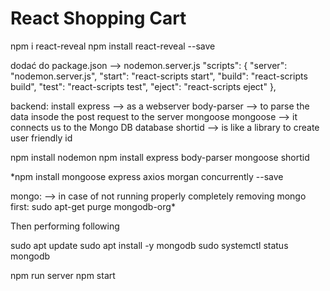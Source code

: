 # React Shopping Cart
npm i react-reveal 
npm install react-reveal --save

dodać do package.json --> nodemon.server.js
 "scripts": {
    "server": "nodemon.server.js",
    "start": "react-scripts start",
    "build": "react-scripts build",
    "test": "react-scripts test",
    "eject": "react-scripts eject"
  },

  backend:
  install
express --> as a webserver
body-parser --> to parse the data insode the post request to the server mongoose
mongoose --> it connects us to the Mongo DB database 
shortid --> is like a library to create user friendly id  


npm install nodemon
npm install express body-parser mongoose shortid

*npm install mongoose express axios morgan concurrently --save

mongo:
--> in case of not running properly
completely removing mongo first:
sudo apt-get purge mongodb-org*


Then performing following

sudo apt update
sudo apt install -y mongodb
sudo systemctl status mongodb


npm run server 
npm start